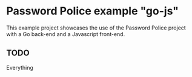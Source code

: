 # Password Police example "go-js"
This example project showcases the use of the Password Police project with a Go back-end and a Javascript front-end.

## TODO
Everything
